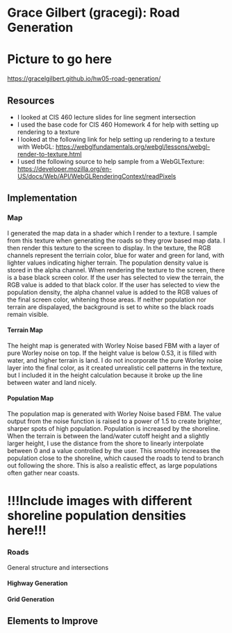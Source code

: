 # Grace Gilbert (gracegi): Road Generation

# Picture to go here

https://gracelgilbert.github.io/hw05-road-generation/

## Resources
- I looked at CIS 460 lecture slides for line segment intersection
- I used the base code for CIS 460 Homework 4 for help with setting up rendering to a texture
- I looked at the following link for help setting up rendering to a texture with WebGL: https://webglfundamentals.org/webgl/lessons/webgl-render-to-texture.html
- I used the following source to help sample from a WebGLTexture: https://developer.mozilla.org/en-US/docs/Web/API/WebGLRenderingContext/readPixels

## Implementation
### Map
I generated the map data in a shader which I render to a texture. I sample from this texture when generating the roads so they grow based map data. I then render this texture to the screen to display. In the texture, the RGB channels represent the terriain color, blue for water and green for land, with lighter values indicating higher terrain. The population density value is stored in the alpha channel. When rendering the texture to the screen, there is a base black screen color. If the user has selected to view the terrain, the RGB value is added to that black color.  If the user has selected to view the population density, the alpha channel value is added to the RGB values of the final screen color, whitening those areas. If neither population nor terrain are dispalayed, the background is set to white so the black roads remain visible.
#### Terrain Map
The height map is generated with Worley Noise based FBM with a layer of pure Worley noise on top. If the height value is below 0.53, it is filled with water, and higher terrain is land. I do not incorporate the pure Worley noise layer into the final color, as it created unrealistic cell patterns in the texture, but I included it in the height calculation because it broke up the line between water and land nicely. 
#### Population Map
The population map is generated with Worley Noise based FBM. The value output from the noise function is raised to a power of 1.5 to create brighter, sharper spots of high population. Population is increased by the shoreline. When the terrain is between the land/water cutoff height and a slightly larger height, I use the distance from the shore to linearly interpolate between 0 and a value controlled by the user. This smoothly increases the population close to the shoreline, which caused the roads to tend to branch out following the shore. This is also a realistic effect, as large populations often gather near coasts.

# !!!Include images with different shoreline population densities here!!!
### Roads
General structure and intersections
#### Highway Generation
#### Grid Generation

## Elements to Improve

